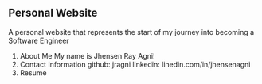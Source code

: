 ## Personal Website
A personal website that represents the start of my journey into becoming a Software Engineer
1. About Me
My name is Jhensen Ray Agni! 
2. Contact Information
github: jragni
linkedin: linedin.com/in/jhensenagni
3. Resume 
